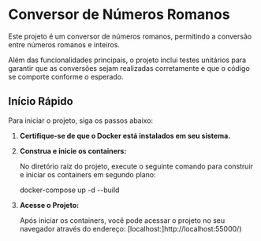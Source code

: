 # Conversor de Números Romanos

Este projeto é um conversor de números romanos, permitindo a conversão entre números romanos e inteiros. 

Além das funcionalidades principais, o projeto inclui testes unitários para garantir que as conversões sejam realizadas corretamente e que o código se comporte conforme o esperado.

## Início Rápido

Para iniciar o projeto, siga os passos abaixo:

1. **Certifique-se de que o Docker está instalados em seu sistema.**

2. **Construa e inicie os containers:**

   No diretório raiz do projeto, execute o seguinte comando para construir e iniciar os containers em segundo plano:
   
   docker-compose up -d --build
   
4. **Acesse o Projeto:**

   Após iniciar os containers, você pode acessar o projeto no seu navegador através do endereço: [localhost:]http://localhost:55000/)
